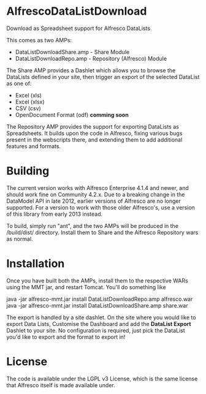 AlfrescoDataListDownload
========================

Download as Spreadsheet support for Alfresco DataLists

This comes as two AMPs:
 * DataListDownloadShare.amp - Share Module
 * DataListDownloadRepo.amp - Repository (Alfresco) Module

The Share AMP provides a Dashlet which allows you to browse the DataLists
defined in your site, then trigger an export of the selected DataList
as one of:
 * Excel (xls)
 * Excel (xlsx)
 * CSV (csv)
 * OpenDocument Format (odf) **comming soon**

The Repository AMP provides the support for exporting DataLists as
Spreadsheets. It builds upon the code in Alfresco, fixing various bugs
present in the webscripts there, and extending them to add additional
features and formats.

Building
========
The current version works with Alfresco Enterprise 4.1.4 and newer,
and should work fine on Community 4.2.x. Due to a breaking change in
the DataModel API in late 2012, earlier versions of Alfresco are
no longer supported. For a version to work with those older Alfresco's,
use a version of this library from early 2013 instead.

To build, simply run "ant", and the two AMPs will be produced in
the /build/dist/ directory. Install them to Share and the Alfresco Repository
wars as normal.

Installation
============
Once you have built both the AMPs, install them to the respective WARs
using the MMT jar, and restart Tomcat. You'll do something like

   java -jar alfresco-mmt.jar install DataListDownloadRepo.amp alfresco.war
   java -jar alfresco-mmt.jar install DataListDownloadShare.amp share.war

The export is handled by a site dashlet. On the site where you would like
to export Data Lists, Customise the Dashboard and add the **DataList Export**
Dashlet to your site. No configuration is required, just pick the 
DataList you'd like to export and the format to export in!

License
=======
The code is available under the LGPL v3 License, which is the same license
that Alfresco itself is made available under.
